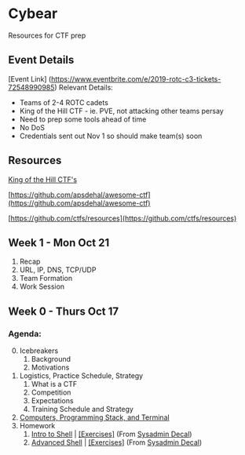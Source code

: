 # Cybear
Resources for CTF prep

## Event Details

[Event Link] (https://www.eventbrite.com/e/2019-rotc-c3-tickets-72548990985)
Relevant Details:

* Teams of 2-4 ROTC cadets
* King of the Hill CTF - ie. PVE, not attacking other teams persay
* Need to prep some tools ahead of time 
* No DoS
* Credentials sent out Nov 1 so should make team(s) soon

## Resources

[King of the Hill CTF's](https://koth.cs.umd.edu/)

[https://github.com/apsdehal/awesome-ctf](https://github.com/apsdehal/awesome-ctf)

[https://github.com/ctfs/resources](https://github.com/ctfs/resources)

## Week 1 - Mon Oct 21

1. Recap
2. URL, IP, DNS, TCP/UDP
3. Team Formation
4. Work Session

## Week 0 - Thurs Oct 17

### Agenda:

0. Icebreakers
    1. Background
    2. Motivations
1. Logistics, Practice Schedule, Strategy
    1. What is a CTF 
    2. Competition
    3. Expectations
    4. Training Schedule and Strategy
2. [Computers, Programming Stack, and Terminal](https://docs.google.com/presentation/d/1YhHvlpnUBZr1Gb79HXkx78ug6gsRmyATkGdtgqDnQNA/edit?usp=sharing)
3. Homework
    1. [Intro to Shell](https://docs.google.com/presentation/d/1pBwcUE3lc4fxyefsIq0g2rbZfeJbH683YLJybEfo7eY/edit?usp=sharing) | [[Exercises]](https://decal.ocf.berkeley.edu/archives/2018-fall/labs/b1) (From [Sysadmin Decal](https://decal.ocf.berkeley.edu/archives/2018-fall/))
    2. [Advanced Shell](https://docs.google.com/presentation/d/1JY2NEhDNbu3OqNeS70U9-hjumbkirkt-3EpQFR17kpU/edit?usp=sharing) | [[Exercises]](https://decal.ocf.berkeley.edu/archives/2018-fall/labs/b2) (From [Sysadmin Decal](https://decal.ocf.berkeley.edu/archives/2018-fall/))

